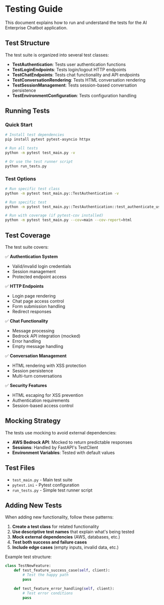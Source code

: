 # Testing Guide

This document explains how to run and understand the tests for the AI Enterprise Chatbot application.

## Test Structure

The test suite is organized into several test classes:

- **TestAuthentication**: Tests user authentication functions
- **TestLoginEndpoints**: Tests login/logout HTTP endpoints  
- **TestChatEndpoints**: Tests chat functionality and API endpoints
- **TestConversationRendering**: Tests HTML conversation rendering
- **TestSessionManagement**: Tests session-based conversation persistence
- **TestEnvironmentConfiguration**: Tests configuration handling

## Running Tests

### Quick Start
```bash
# Install test dependencies
pip install pytest pytest-asyncio httpx

# Run all tests
python -m pytest test_main.py -v

# Or use the test runner script
python run_tests.py
```

### Test Options
```bash
# Run specific test class
python -m pytest test_main.py::TestAuthentication -v

# Run specific test
python -m pytest test_main.py::TestAuthentication::test_authenticate_user_valid_credentials -v

# Run with coverage (if pytest-cov installed)
python -m pytest test_main.py --cov=main --cov-report=html
```

## Test Coverage

The test suite covers:

✅ **Authentication System**
- Valid/invalid login credentials
- Session management
- Protected endpoint access

✅ **HTTP Endpoints**
- Login page rendering
- Chat page access control
- Form submission handling
- Redirect responses

✅ **Chat Functionality**
- Message processing
- Bedrock API integration (mocked)
- Error handling
- Empty message handling

✅ **Conversation Management**
- HTML rendering with XSS protection
- Session persistence
- Multi-turn conversations

✅ **Security Features**
- HTML escaping for XSS prevention
- Authentication requirements
- Session-based access control

## Mocking Strategy

The tests use mocking to avoid external dependencies:

- **AWS Bedrock API**: Mocked to return predictable responses
- **Sessions**: Handled by FastAPI's TestClient
- **Environment Variables**: Tested with default values

## Test Files

- `test_main.py` - Main test suite
- `pytest.ini` - Pytest configuration
- `run_tests.py` - Simple test runner script

## Adding New Tests

When adding new functionality, follow these patterns:

1. **Create a test class** for related functionality
2. **Use descriptive test names** that explain what's being tested
3. **Mock external dependencies** (AWS, databases, etc.)
4. **Test both success and failure cases**
5. **Include edge cases** (empty inputs, invalid data, etc.)

Example test structure:
```python
class TestNewFeature:
    def test_feature_success_case(self, client):
        # Test the happy path
        pass
    
    def test_feature_error_handling(self, client):
        # Test error conditions
        pass
```